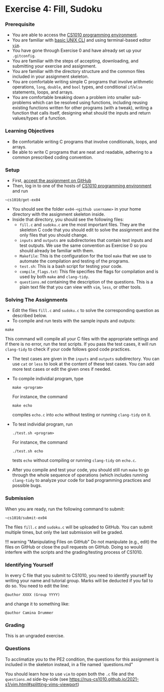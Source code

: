 # Exercise 4: Fill, Sudoku

### Prerequisite

- You are able to access the [CS1010 programming environment](environments.md).
- You are familiar with [basic UNIX CLI](unix.md) and using terminal-based editor [`vim`](vim.md).
- You have gone through Exercise 0 and have already set up your `.gitconfig`.
- You are familiar with the steps of accepting, downloading, and submitting your exercise and assignment.
- You are familiar with the directory structure and the common files included in your assignment skeleton.
- You are comfortable writing simple C programs that involve arithmetic operations, `long`, `double`, and `bool` types, and conditional `if`/`else` statements, loops, and arrays.
- You are comfortable breaking down a problem into smaller sub-problems which can be resolved using functions, including reusing existing functions written for other programs (with a tweak), writing a function that calls itself, designing what should the inputs and return values/types of a function.

### Learning Objectives

- Be comfortable writing C programs that involve conditionals, loops, and arrays.
- Be able to write C programs that are neat and readable, adhering to a common prescribed coding convention.

### Setup

- First, [accept the assignment on GitHub](https://classroom.github.com/a/WHCHea77)
- Then, log in to one of the hosts of [CS1010 programming environment](environments.md) and run

```
~cs1010/get-ex04
```

- You should see the folder `ex04-<github username>` in your home directory with the assignment skeleton inside.
- Inside that directory, you should see the following files:
    - `fill.c` and `sudoku.c` are the most important files.  They are the skeleton C code that you should edit to solve the assignment and the only files that you should change.
    - `inputs` and `outputs` are subdirectories that contain test inputs and test outputs.  We use the same convention as Exercise 0 so you should already be familiar with them.
    - `Makefile`: This is the configuration for the tool `make` that we use to automate the compilation and testing of the programs.  
    - `test.sh`: This is a bash script for testing your code.
    - `compile_flags.txt`: This file specifies the flags for compilation and is used by both `make` and `clang-tidy`.
	- `questions.md` containing the description of the questions.  This is a plain text file that you can view with `vim`, `less`, or other tools.

### Solving The Assignments

- Edit the files `fill.c` and `sudoku.c` to solve the corresponding question as described below.
- To compile and run tests with the sample inputs and outputs:
```
make
```
This command will compile all your C files with the appropriate settings and if there is no error, run the test scripts.  If you pass the test cases, it will run `clang-tidy` to check if your code follows good code practices.

- The test cases are given in the `inputs` and `outputs` subdirectory.  You can use `cat` or `less` to look at the content of these test cases.  You can add more test cases or edit the given ones if needed.

- To compile individial program, type
	```
	make <program>
	```
	For instance, the command
	```
	make echo
	```
	compiles `echo.c` into `echo` without testing or running `clang-tidy` on it.

- To test individial program, run
	```
	./test.sh <program>
	```

	For instance, the command
	```
	./test.sh echo
	```
	tests `echo` without compiling or running `clang-tidy` on `echo.c`.

- After you compile and test your code, you should still run `make` to go through the whole sequence of operations (which includes running `clang-tidy` to analyze your code for bad programming practices and possible bugs.

### Submission

When you are ready, run the following command to submit:

```
~cs1010/submit-ex04
```

The files `fill.c` and `sudoku.c` will be uploaded to GitHub.  You can submit multiple times, but only the last submission will be graded.

!!! warning "Manipulating Files on GitHub"
    Do not manipulate (e.g., edit) the files on GitHub or close the pull requests on GitHub.  Doing so would interfere with the scripts and the grading/testing process of CS1010.

### Identifying Yourself

In every C file that you submit to CS1010, you need to identify yourself by writing your name and tutorial group. Marks will be deducted if you fail to do so. You need to edit the line:

```
@author XXXX (Group YYYY)
```

and change it to something like:

```
@author Camina Drummer
```

### Grading

This is an ungraded exercise. 

### Questions

To acclimatize you to the PE2 condition, the questions for this assignment is included in the skeleton instead, in a file named `questions.md"

You should learn how to use `vim` to open both the `.c` file and the `questions.md` side-by-side (see https://nus-cs1010.github.io/2021-s1/vim.html#splitting-vims-viewport)
